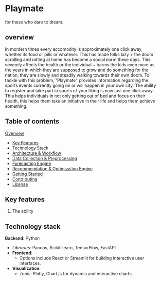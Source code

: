 # Playmate 
for those who dare to dream.

## overview

In mordern times every accomodity is approximately one click away, whether its food or pills or whatever. This has made folks lazy + the doom scrolling and rotting at home has become a social norm these days. This severely affects the health or the individual + harms the kids even more as the years in which they are supposed to grow and do something for the nation, they are slowly and steadily walking towards their own doom. To tackle with this problem, "Playmate" provides information regarding the sports events currently going on or will happen in your own city. The ability to register and take part in sports of your liking is now just one click away. Thia helps individuals in not only getting out of bed and focus on their health, this helps them take an initiative in their life and helps them achieve something. 

## Table of contents

 [Overview](#overview)
- [Key Features](#key-features)
- [Technology Stack](#technology-stack)
- [Architecture & Workflow](#architecture--workflow)
- [Data Collection & Preprocessing](#data-collection--preprocessing)
- [Forecasting Engine](#forecasting-engine)
- [Recommendation & Optimization Engine](#recommendation--optimization-engine)
- [Getting Started](#getting-started)
- [Contributing](#contributing)
- [License](#license)

## Key features

1. The ability 

## Technology stack

 **Backend**: Python
  - *Libraries*: Pandas, Scikit-learn, TensorFlow, FastAPI
- **Frontend**: 
  - Options include React or Streamlit for building interactive user interfaces.
- **Visualization**:
  - *Tools*: Plotly, Chart.js for dynamic and interactive charts.
